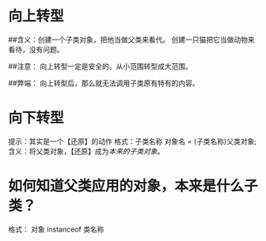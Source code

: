 # 向上转型
##含义：创建一个子类对象，把他当做父类来看代。
创建一只猫把它当做动物来看待，没有问题。

##注意：
向上转型一定是安全的。从小范围转型成大范围。

##弊端：
向上转型后，那么就无法调用子类原有特有的内容。

# 向下转型
提示：其实是一个【还原】的动作
格式：子类名称 对象名 = (子类名称)父类对象;
含义：将父类对象，【还原】成为*本来的子类对象*。

# 如何知道父类应用的对象，本来是什么子类？
格式：
对象 instanceof 类名称
